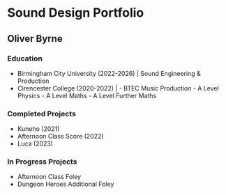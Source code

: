 # Sound Design Portfolio 
## Oliver Byrne

### Education
- Birmingham City University (2022-2026) | Sound Engineering & Production
- Cirencester College (2020-2022) | - BTEC Music Production
                                    - A Level Physics
                                    - A Level Maths
                                    - A Level Further Maths

### Completed Projects
- Kuneho (2021)
- Afternoon Class Score (2022)
- Luca (2023)

### In Progress Projects
- Afternoon Class Foley
- Dungeon Heroes Additional Foley
